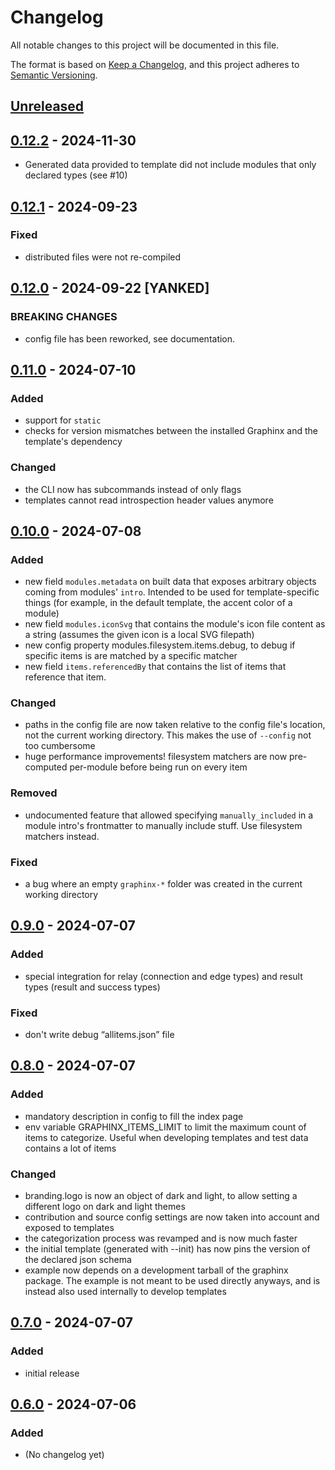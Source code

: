 # Changelog

All notable changes to this project will be documented in this file.

The format is based on [Keep a Changelog](https://keepachangelog.com/en/1.0.0/),
and this project adheres to [Semantic Versioning](https://semver.org/spec/v2.0.0.html).

## [Unreleased]

## [0.12.2] - 2024-11-30

- Generated data provided to template did not include modules that only declared types (see #10)

## [0.12.1] - 2024-09-23

### Fixed

- distributed files were not re-compiled 

## [0.12.0] - 2024-09-22 [YANKED]

### BREAKING CHANGES

- config file has been reworked, see documentation.  

## [0.11.0] - 2024-07-10

### Added

- support for `static`
- checks for version mismatches between the installed Graphinx and the template's dependency

### Changed

- the CLI now has subcommands instead of only flags
- templates cannot read introspection header values anymore

## [0.10.0] - 2024-07-08

### Added

- new field `modules.metadata` on built data that exposes arbitrary objects coming from modules' `intro`. Intended to be used for template-specific things (for example, in the default template, the accent color of a module)
- new field `modules.iconSvg` that contains the module's icon file content as a string (assumes the given icon is a local SVG filepath)
- new config property modules.filesystem.items.debug, to debug if specific items is are matched by a specific matcher
- new field `items.referencedBy` that contains the list of items that reference that item.

### Changed

- paths in the config file are now taken relative to the config file's location, not the current working directory. This makes the use of `--config` not too cumbersome
- huge performance improvements! filesystem matchers are now pre-computed per-module before being run on every item

### Removed

- undocumented feature that allowed specifying `manually_included` in a module intro's frontmatter to manually include stuff. Use filesystem matchers instead.

### Fixed

- a bug where an empty `graphinx-*` folder was created in the current working directory

## [0.9.0] - 2024-07-07

### Added

- special integration for relay (connection and edge types) and result types (result and success types)

### Fixed

- don't write debug “allitems.json” file

## [0.8.0] - 2024-07-07

### Added

- mandatory description in config to fill the index page
- env variable GRAPHINX_ITEMS_LIMIT to limit the maximum count of items to categorize. Useful when developing templates and test data contains a lot of items

### Changed

- branding.logo is now an object of dark and light, to allow setting a different logo on dark and light themes
- contribution and source config settings are now taken into account and exposed to templates
- the categorization process was revamped and is now much faster
- the initial template (generated with --init) has now pins the version of the declared json schema
- example now depends on a development tarball of the graphinx package. The example is not meant to be used directly anyways, and is instead also used internally to develop templates

## [0.7.0] - 2024-07-07

### Added

- initial release

## [0.6.0] - 2024-07-06

### Added

- (No changelog yet)

[unreleased]: https://github.com/graphinx/graphinx/compare/v0.12.2...HEAD
[0.12.2]: https://github.com/graphinx/graphinx/compare/v0.12.1...v0.12.2
[0.12.1]: https://github.com/graphinx/graphinx/compare/v0.12.0...v0.12.1
[0.12.0]: https://github.com/graphinx/graphinx/compare/v0.11.0...v0.12.0
[0.11.0]: https://github.com/graphinx/graphinx/compare/v0.10.0...v0.11.0
[0.10.0]: https://github.com/graphinx/graphinx/compare/v0.9.0...v0.10.0
[0.9.0]: https://github.com/graphinx/graphinx/compare/v0.8.0...v0.9.0
[0.8.0]: https://github.com/graphinx/graphinx/compare/v0.7.0...v0.8.0
[0.7.0]: https://github.com/graphinx/graphinx/compare/v0.6.0...v0.7.0
[0.6.0]: https://github.com/graphinx/graphinx/releases/tag/v0.6.0

[//]: # (C3-2-DKAC:GGH:Hgithub.com:Rgraphinx/graphinx:Tv{t})
